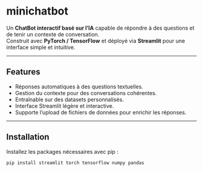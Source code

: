 # minichatbot

Un **ChatBot interactif basé sur l’IA** capable de répondre à des questions et de tenir un contexte de conversation.  
Construit avec **PyTorch / TensorFlow** et déployé via **Streamlit** pour une interface simple et intuitive.

---

## Features

- Réponses automatiques à des questions textuelles.
- Gestion du contexte pour des conversations cohérentes.
- Entraînable sur des datasets personnalisés.
- Interface Streamlit légère et interactive.
- Supporte l’upload de fichiers de données pour enrichir les réponses.

---

## Installation

Installez les packages nécessaires avec pip :

```bash
pip install streamlit torch tensorflow numpy pandas
```

